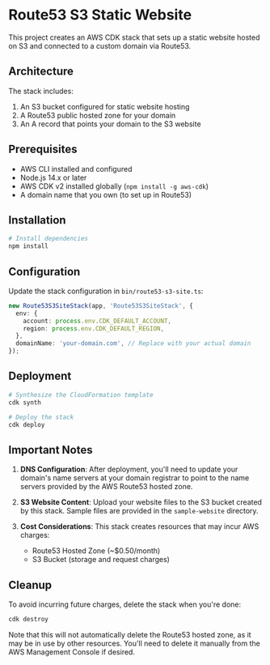 # Route53 S3 Static Website

This project creates an AWS CDK stack that sets up a static website hosted on S3 and connected to a custom domain via Route53.

## Architecture

The stack includes:

1. An S3 bucket configured for static website hosting
2. A Route53 public hosted zone for your domain
3. An A record that points your domain to the S3 website

## Prerequisites

- AWS CLI installed and configured
- Node.js 14.x or later
- AWS CDK v2 installed globally (`npm install -g aws-cdk`)
- A domain name that you own (to set up in Route53)

## Installation

```bash
# Install dependencies
npm install
```

## Configuration

Update the stack configuration in `bin/route53-s3-site.ts`:

```typescript
new Route53S3SiteStack(app, 'Route53S3SiteStack', {
  env: {
    account: process.env.CDK_DEFAULT_ACCOUNT,
    region: process.env.CDK_DEFAULT_REGION,
  },
  domainName: 'your-domain.com', // Replace with your actual domain
});
```

## Deployment

```bash
# Synthesize the CloudFormation template
cdk synth

# Deploy the stack
cdk deploy
```

## Important Notes

1. **DNS Configuration**: After deployment, you'll need to update your domain's name servers at your domain registrar to point to the name servers provided by the AWS Route53 hosted zone.

2. **S3 Website Content**: Upload your website files to the S3 bucket created by this stack. Sample files are provided in the `sample-website` directory.

3. **Cost Considerations**: This stack creates resources that may incur AWS charges:
   - Route53 Hosted Zone (~$0.50/month)
   - S3 Bucket (storage and request charges)

## Cleanup

To avoid incurring future charges, delete the stack when you're done:

```bash
cdk destroy
```

Note that this will not automatically delete the Route53 hosted zone, as it may be in use by other resources. You'll need to delete it manually from the AWS Management Console if desired.
